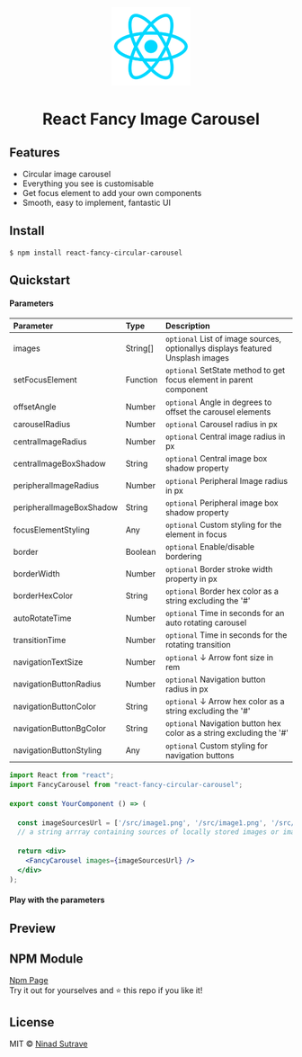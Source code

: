 <div align="center"><p align="center"><a href="https://www.npmjs.com/package/react-fancy-circular-carousel"><img src="./React.webp" alt="React Logo - Carousel UI Component" width="140px" /></a></p></div>

<h1 align="center">React Fancy Image Carousel</h1>

## Features

- Circular image carousel
- Everything you see is customisable
- Get focus element to add your own components
- Smooth, easy to implement, fantastic UI

## Install

    $ npm install react-fancy-circular-carousel

## Quickstart

#### Parameters

| **Parameter** | **Type** | **Description** |
|:---|:---|:---|
| images | String[] | `optional` List of image sources, optionallys displays featured Unsplash images |
| setFocusElement | Function | `optional` SetState method to get focus element in parent component |
| offsetAngle | Number | `optional` Angle in degrees to offset the carousel elements |
| carouselRadius | Number | `optional` Carousel radius in px |
| centralImageRadius | Number | `optional` Central image radius in px |
| centralImageBoxShadow | String | `optional` Central image box shadow property |
| peripheralImageRadius | Number | `optional` Peripheral Image radius in px |
| peripheralImageBoxShadow | String | `optional` Peripheral image box shadow property |
| focusElementStyling | Any | `optional` Custom styling for the element in focus |
| border | Boolean | `optional` Enable/disable bordering |
| borderWidth | Number | `optional` Border stroke width property in px |
| borderHexColor | String | `optional` Border hex color as a string excluding the '#' |
| autoRotateTime | Number | `optional` Time in seconds for an auto rotating carousel |
| transitionTime | Number | `optional` Time in seconds for the rotating transition |
| navigationTextSize | Number | `optional` ↓ Arrow font size in rem |
| navigationButtonRadius | Number | `optional` Navigation button radius in px |
| navigationButtonColor | String | `optional` ↓ Arrow hex color as a string excluding the '#' |
| navigationButtonBgColor | String | `optional` Navigation button hex color as a string excluding the '#' |
| navigationButtonStyling | Any | `optional` Custom styling for navigation buttons |


```jsx
import React from "react";
import FancyCarousel from "react-fancy-circular-carousel";

export const YourComponent () => (

  const imageSourcesUrl = ['/src/image1.png', '/src/image1.png', '/src/image1.png', '/src/image1.png']
  // a string arrray containing sources of locally stored images or images from the web

  return <div>
    <FancyCarousel images={imageSourcesUrl} />
  </div>
);
```

#### Play with the parameters


## Preview 


## NPM Module

[Npm Page](https://www.npmjs.com/package/react-fancy-circular-carousel)  
Try it out for yourselves and ⭐ this repo if you like it!

## License

MIT © [Ninad Sutrave](https://ninadsutrave.in)